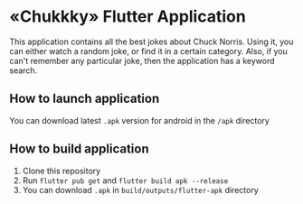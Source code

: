 # «Chukkky» Flutter Application

This application contains all the best jokes about Chuck Norris.
Using it, you can either watch a random joke, or find it in a certain category.
Also, if you can't remember any particular joke, then the application has a keyword search.

## How to launch application

You can download latest `.apk` version for android in the `/apk` directory 

## How to build application

1. Clone this repository
2. Run `flutter pub get` and `flutter build apk --release`
3. You can download `.apk` in `build/outputs/flutter-apk` directory 